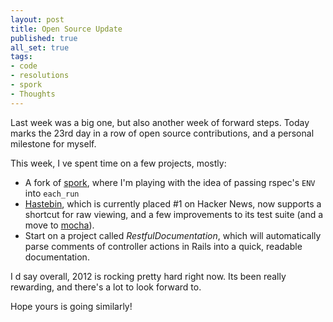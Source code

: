 ```yaml
---
layout: post
title: Open Source Update
published: true
all_set: true
tags:
- code
- resolutions
- spork
- Thoughts
---
```


Last week was a big one, but also another week of forward steps. Today marks the
23rd day in a row of open source contributions, and a personal milestone for
myself.

This week, I ve spent time on a few projects, mostly:

* A fork of [spork](https://github.com/seejohnrun/spork), where I'm playing with the idea of passing rspec's `ENV` into `each_run`
* [Hastebin](http://hastebin.com/), which is currently placed #1 on Hacker News,
  now supports a shortcut for raw viewing, and a few improvements to its test
  suite (and a move to [mocha](http://seejohncode.com/2012/01/13/javascript-testing-with-mocha)).
* Start on a project called _RestfulDocumentation_, which will automatically
  parse comments of controller actions in Rails into a quick, readable documentation.

I d say overall, 2012 is rocking pretty hard right now.
Its been really rewarding, and there's a lot to look forward to.

Hope yours is going similarly!

